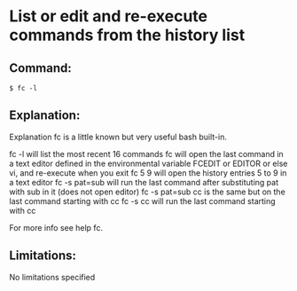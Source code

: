 # List or edit and re-execute commands from the history list

## Command:
```
$ fc -l
```

## Explanation:
Explanation
fc is a little known but very useful bash built-in.

fc -l will list the most recent 16 commands
fc will open the last command in a text editor defined in the environmental variable FCEDIT or EDITOR or else vi, and re-execute when you exit
fc 5 9 will open the history entries 5 to 9 in a text editor
fc -s pat=sub will run the last command after substituting pat with sub in it (does not open editor)
fc -s pat=sub cc is the same but on the last command starting with cc
fc -s cc will run the last command starting with cc

For more info see help fc.

## Limitations:
No limitations specified

